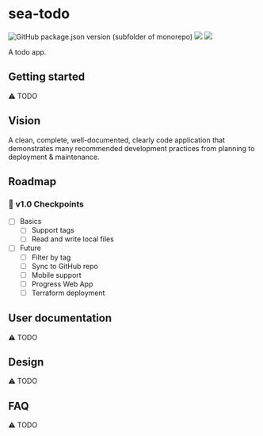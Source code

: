 # sea-todo

![GitHub package.json version (subfolder of monorepo)](https://img.shields.io/github/package-json/v/raiment-studios/monorepo?filename=source%2Fprojects%2Fsea%2Fapps%2Fsea-todo%2Fpackage.json)
![](https://img.shields.io/badge/license-MIT-039)
[![](https://img.shields.io/badge/feedback-welcome!-1a6)](https://github.com/raiment-studios/monorepo/discussions)

A todo app.

## Getting started

⚠️ TODO

## Vision

A clean, complete, well-documented, clearly code application that demonstrates many recommended development practices from planning to deployment & maintenance.

## Roadmap

### 🏁 v1.0 Checkpoints

-   [ ] Basics
    -   [ ] Support tags
    -   [ ] Read and write local files
-   [ ] Future
    -   [ ] Filter by tag
    -   [ ] Sync to GitHub repo
    -   [ ] Mobile support
    -   [ ] Progress Web App
    -   [ ] Terraform deployment

## User documentation

⚠️ TODO

## Design

⚠️ TODO

## FAQ

⚠️ TODO
